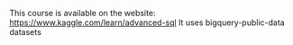 This course is available on the website: https://www.kaggle.com/learn/advanced-sql 
It uses bigquery-public-data datasets 
